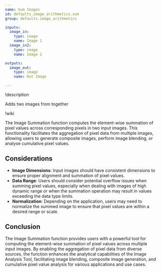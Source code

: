 ```yaml
---
name: Sum Images
id: defaults.image_arithmetics.sum
group: defaults.image_arithmetics

inputs:
  image_in:
    type: image
    name: Image 1
  image_in2:
    type: image
    name: Image 2

outputs:
  image_out:
    type: image
    name: Out Image

---
```


!description

Adds two images from together

!wiki

The Image Summation function computes the element-wise summation of pixel values across corresponding pixels in two input images. This functionality facilitates the aggregation of pixel data from multiple images, allowing users to generate composite images, perform image blending, or analyse cumulative pixel values.


## Considerations

- **Image Dimensions**: Input images should have consistent dimensions to ensure proper alignment and summation of pixel values.
- **Data Range**: Users should consider potential overflow issues when summing pixel values, especially when dealing with images of high dynamic range or when the summation operation may result in values exceeding the data type limits.
- **Normalization**: Depending on the application, users may need to normalize the summed image to ensure that pixel values are within a desired range or scale.

## Conclusion

The Image Summation function provides users with a powerful tool for computing the element-wise summation of pixel values across multiple input images. By enabling the aggregation of pixel data from diverse sources, the function enhances the analytical capabilities of the Image Analysis Tool, facilitating image blending, composite image generation, and cumulative pixel value analysis for various applications and use cases.